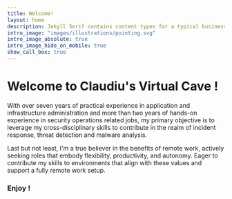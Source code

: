 ```yaml
---
title: Welcome!
layout: home
description: Jekyll Serif contains content types for a typical business website. The theme is fully responsive, blazing fast and artfully illustrated.
intro_image: "images/illustrations/pointing.svg"
intro_image_absolute: true
intro_image_hide_on_mobile: true
show_call_box: true
---
```


# Welcome to Claudiu's Virtual Cave !

With over seven years of practical experience in application and infrastructure administration and more than two years of hands-on experience in security operations related jobs, my primary objective is to leverage my cross-disciplinary skills to contribute in the realm of incident response, threat detection and malware analysis.

Last but not least, I'm a true believer in the benefits of remote work, actively seeking roles that embody flexibility, productivity, and autonomy. Eager to contribute my skills to environments that align with these values and support a fully remote work setup.


### Enjoy !
